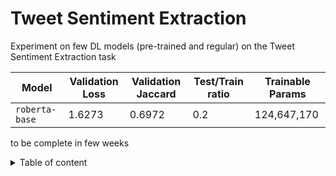 # Tweet Sentiment Extraction

Experiment on few DL models (pre-trained and regular) on the Tweet Sentiment Extraction task

| Model | Validation Loss | Validation Jaccard | Test/Train ratio | Trainable Params |
| --- | --- | --- | --- | --- |
| `roberta-base` | 1.6273  | 0.6972 | 0.2 | 124,647,170 |

to be complete in few weeks
<details>
<summary>Table of content</summary>

+ Imports and TPU setting
+ Load the data
+ Text augmentation
    + TODO
+ Preprocess
+ Modelling
    + Build model
+ Training
</details>
